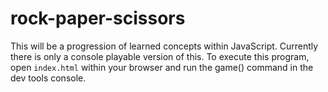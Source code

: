 # rock-paper-scissors

This will be a progression of learned concepts within JavaScript. Currently there is only a console playable version of this. To execute this program, open `index.html` within your browser and run the game() command in the dev tools console.